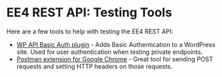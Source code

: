 # EE4 REST API: Testing Tools

Here are a few tools to help with testing the EE4 REST API:

* [WP API Basic Auth plugin](https://github.com/eventespresso/Basic-Auth) - Adds Basic Authentication to a WordPress site. Used for user authentication when testing private endpoints.
* [Postman extension for Google Chrome](https://www.getpostman.com/) - Great tool for sending POST requests and setting HTTP headers on those requests.